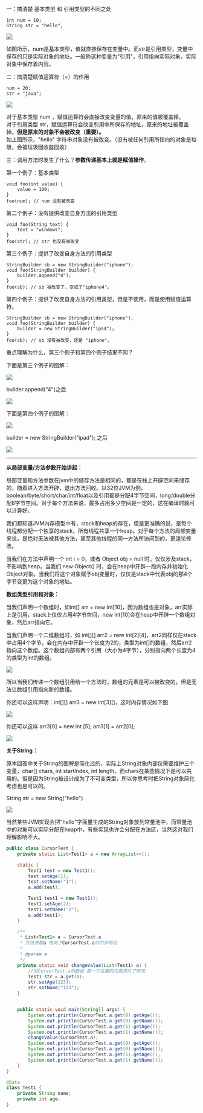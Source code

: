 一：搞清楚 基本类型 和 引用类型的不同之处

```
int num = 10;
String str = "hello";
```

![](../image/up-5a59167d0c8cddc5041f61cb472d0c2132c.png)

如图所示，num是基本类型，值就直接保存在变量中。而str是引用类型，变量中保存的只是实际对象的地址。一般称这种变量为"引用"，引用指向实际对象，实际对象中保存着内容。

二：搞清楚赋值运算符（=）的作用

```
num = 20;
str = "java";
```

![](../image/up-b62599b83a915eca1aa106b8acd463a3f1e.png)

对于基本类型 num ，赋值运算符会直接改变变量的值，原来的值被覆盖掉。  
对于引用类型 str，赋值运算符会改变引用中所保存的地址，原来的地址被覆盖掉。**但是原来的对象不会被改变（重要）。**  
如上图所示，"hello" 字符串对象没有被改变。（没有被任何引用所指向的对象是垃圾，会被垃圾回收器回收）

三：调用方法时发生了什么？**参数传递基本上就是赋值操作**。

第一个例子：基本类型

```
void foo(int value) {
    value = 100;
}
foo(num); // num 没有被改变
```

第二个例子：没有提供改变自身方法的引用类型

```
void foo(String text) {
    text = "windows";
}
foo(str); // str 也没有被改变
```

第三个例子：提供了改变自身方法的引用类型

```
StringBuilder sb = new StringBuilder("iphone");
void foo(StringBuilder builder) {
    builder.append("4");
}
foo(sb); // sb 被改变了，变成了"iphone4"。
```

第四个例子：提供了改变自身方法的引用类型，但是不使用，而是使用赋值运算符。

```
StringBuilder sb = new StringBuilder("iphone");
void foo(StringBuilder builder) {
    builder = new StringBuilder("ipad");
}
foo(sb); // sb 没有被改变，还是 "iphone"。
```

重点理解为什么，第三个例子和第四个例子结果不同？

下面是第三个例子的图解：

![](../image/up-be8467d3d88c648cbf40cb6f3755f57701a.png)

builder.append("4")之后

![](../image/up-74f9adf204fe69aa6aa198ea046dab953cc.png)

下面是第四个例子的图解：

![](../image/up-79c1f6006e78c077585224dfbf63d9f4ea2.png)

builder = new StringBuilder("ipad"); 之后

![](../image/up-d43985c03845e0fda2080a48912990566a4.png)

---

**从局部变量/方法参数开始讲起：**

局部变量和方法参数在jvm中的储存方法是相同的，都是在栈上开辟空间来储存的，随着进入方法开辟，退出方法回收。以32位JVM为例，boolean/byte/short/char/int/float以及引用都是分配4字节空间，long/double分配8字节空间。对于每个方法来说，最多占用多少空间是一定的，这在编译时就可以计算好。

我们都知道JVM内存模型中有，stack和heap的存在，但是更准确的说，是每个线程都分配一个独享的stack，所有线程共享一个heap。对于每个方法的局部变量来说，是绝对无法被其他方法，甚至其他线程的同一方法所访问到的，更遑论修改。

当我们在方法中声明一个 int i = 0，或者 Object obj = null 时，仅仅涉及stack，不影响到heap，当我们 new Object() 时，会在heap中开辟一段内存并初始化Object对象。当我们将这个对象赋予obj变量时，仅仅是stack中代表obj的那4个字节变更为这个对象的地址。

**数组类型引用和对象：**

当我们声明一个数组时，如int\[\] arr = new int\[10\]，因为数组也是对象，arr实际上是引用，stack上仅仅占用4字节空间，new int\[10\]会在heap中开辟一个数组对象，然后arr指向它。

当我们声明一个二维数组时，如 int\[\]\[\] arr2 = new int\[2\]\[4\]，arr2同样仅在stack中占用4个字节，会在内存中开辟一个长度为2的，类型为int\[\]的数组，然后arr2指向这个数组。这个数组内部有两个引用（大小为4字节），分别指向两个长度为4的类型为int的数组。

![](../image/up-e1c2906e25dbf051f1c4aa17844793ca443.png)

所以当我们传递一个数组引用给一个方法时，数组的元素是可以被改变的，但是无法让数组引用指向新的数组。

你还可以这样声明：int\[\]\[\] arr3 = new int\[3\]\[\]，这时内存情况如下图

![](../image/up-d53cc9e62a93ea903844df3ee14caed7af1.png)

你还可以这样 arr3\[0\] = new int \[5\]; arr3\[1\] = arr2\[0\];

![](../image/up-0d2b5bf308e35a96e06c4cbf52055cae4f9.png)

**关于String：**

原本回答中关于String的图解是简化过的，实际上String对象内部仅需要维护三个变量，char\[\] chars, int startIndex, int length。而chars在某些情况下是可以共用的。但是因为String被设计成为了不可变类型，所以你思考时把String对象简化考虑也是可以的。

String str = new String("hello")

![](../image/up-a8f05d7dffbf5e356451604a97427ef5077.png)

当然某些JVM实现会把"hello"字面量生成的String对象放到常量池中，而常量池中的对象可以实际分配在heap中，有些实现也许会分配在方法区，当然这对我们理解影响不大。

```java
public class CursorTest {
	private static List<Test1> a = new ArrayList<>();

	static {
		Test1 test = new Test1();
		test.setAge(1);
		test.setName("1");
		a.add(test);

		Test1 test1 = new Test1();
		test1.setAge(2);
		test1.setName("2");
		a.add(test1);
	}

	/**
	 * List<Test1> a = CursorTest.a
	 * 方法参数a 指向了CursorTest.a的内存地址
	 *
	 * @param a
	 */
	private static void changeValue(List<Test1> a) {
		//对CursorTest.a的数组 第一个位置的元素进行了修改
		Test1 str = a.get(0);
		str.setAge(123);
		str.setName("123");
	}


	public static void main(String[] args) {
		System.out.println(CursorTest.a.get(0).getAge());
		System.out.println(CursorTest.a.get(0).getName());
		System.out.println(CursorTest.a.get(1).getAge());
		System.out.println(CursorTest.a.get(1).getName());
		changeValue(CursorTest.a);
		System.out.println(CursorTest.a.get(0).getAge());
		System.out.println(CursorTest.a.get(0).getName());
		System.out.println(CursorTest.a.get(1).getAge());
		System.out.println(CursorTest.a.get(1).getName());
	}
}

@Data
class Test1 {
	private String name;
	private int age;
}
```